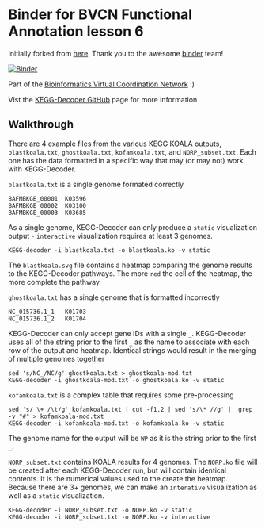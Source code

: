 # Binder for BVCN Functional Annotation lesson 6

Initially forked from [here](https://github.com/binder-examples/conda). Thank you to the awesome [binder](https://mybinder.org/) team!

[![Binder](https://mybinder.org/badge_logo.svg)](https://gesis.mybinder.org/binder/v2/gh/Arkadiy-Garber/bvcn-binder-kegg-koala/master?urlpath=lab)

Part of the [Bioinformatics Virtual Coordination Network](https://biovcnet.github.io/) :)

Vist the [KEGG-Decoder GitHub](https://github.com/bjtully/BioData/tree/master/KEGGDecoder) page for more information


## Walkthrough

There are 4 example files from the various KEGG KOALA outputs, `blastkoala.txt`, `ghostkoala.txt`, `kofamkoala.txt`, and `NORP_subset.txt`. Each one has the data formatted in a specific way that may (or may not) work with KEGG-Decoder.

`blastkoala.txt` is a single genome formated correctly

```
BAFMBKGE_00001  K03596
BAFMBKGE_00002  K03100
BAFMBKGE_00003  K03685
```

As a single genome, KEGG-Decoder can only produce a `static` visualization output - `interactive` visualization requires at least 3 genomes.

```
KEGG-decoder -i blastkoala.txt -o blastkoala.ko -v static
```

The `blastkoala.svg` file contains a heatmap comparing the genome results to the KEGG-Decoder pathways. The more `red` the cell of the heatmap, the more complete the pathway

`ghostkoala.txt` has a single genome that is formatted incorrectly

```
NC_015736.1_1   K01703
NC_015736.1_2   K01704
```

KEGG-Decoder can only accept gene IDs with a single `_`. KEGG-Decoder uses all of the string prior to the first `_` as the name to associate with each row of the output and heatmap. Identical strings would result in the merging of multiple genomes together

```
sed 's/NC_/NC/g' ghostkoala.txt > ghostkoala-mod.txt
KEGG-decoder -i ghostkoala-mod.txt -o ghostkoala.ko -v static
```

`kofamkoala.txt` is a complex table that requires some pre-processing

```
sed 's/ \+ /\t/g' kofamkoala.txt | cut -f1,2 | sed 's/\* //g' |  grep -v "#" > kofamkoala-mod.txt
KEGG-decoder -i kofamkoala-mod.txt -o kofamkoala.ko -v static
```

The genome name for the output will be `WP` as it is the string prior to the first `_`.

`NORP_subset.txt` contains KOALA results for 4 genomes. The `NORP.ko` file will be created after each KEGG-Decoder run, but will contain identical contents. It is the numerical values used to the create the heatmap. Because there are 3+ genomes, we can make an `interative` visualization as well as a `static` visualization.

```
KEGG-decoder -i NORP_subset.txt -o NORP.ko -v static
KEGG-decoder -i NORP_subset.txt -o NORP.ko -v interactive
```
